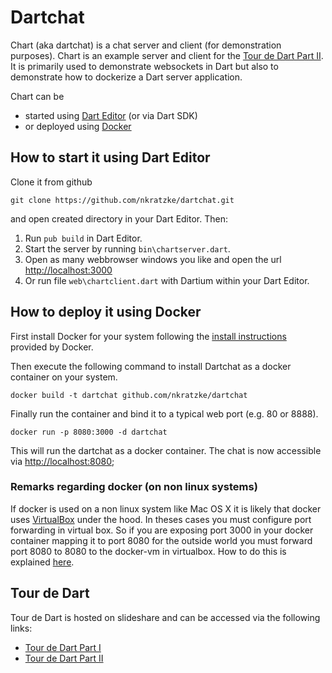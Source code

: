 # Dartchat

Chart (aka dartchat) is a chat server and client (for demonstration purposes). 
Chart is an example server and client for the [Tour de Dart Part II][tour-de-dart-II].
It is primarily used to demonstrate websockets in Dart but also
to demonstrate how to dockerize a Dart server application.

Chart can be

- started using [Dart Editor][dart] (or via Dart SDK)
- or deployed using [Docker][docker]

## How to start it using Dart Editor

Clone it from github 

```
git clone https://github.com/nkratzke/dartchat.git
```

and open created directory in your Dart Editor. Then:

1. Run <code>pub build</code> in Dart Editor.
2. Start the server by running <code>bin\chartserver.dart</code>.
3. Open as many webbrowser windows you like and open the url [http://localhost:3000][dart-url]
4. Or run file <code>web\chartclient.dart</code> with Dartium within your Dart Editor.

## How to deploy it using Docker

First install Docker for your system following the [install instructions][docker-install] provided by Docker.

Then execute the following command to install Dartchat as a docker container on your system.

```
docker build -t dartchat github.com/nkratzke/dartchat
```

Finally run the container and bind it to a typical web port (e.g. 80 or 8888).

```
docker run -p 8080:3000 -d dartchat
```

This will run the dartchat as a docker container. The chat is now accessible via
[http://localhost:8080][docker-url];

### Remarks regarding docker (on non linux systems)

If docker is used on a non linux system like Mac OS X it is likely that docker uses [VirtualBox][virtualbox] under the hood. In theses cases you must configure port forwarding in virtual box. So if you are exposing port 3000 in your docker container mapping it to port 8080 for the outside world you must forward port 8080 to 8080 to the docker-vm in virtualbox. How to do this is explained [here][virtualbox-portforward].

## Tour de Dart

Tour de Dart is hosted on slideshare and can be accessed via the following links:

- [Tour de Dart Part I][tour-de-dart-I]
- [Tour de Dart Part II][tour-de-dart-II]

[tour-de-dart-I]: http://www.nkode.io/2014/02/13/dart-part-I.html
[tour-de-dart-II]: http://www.nkode.io/2014/02/28/dart-part-II.html
[dart]: https://www.dartlang.org/
[docker-install]: https://www.docker.io/gettingstarted/
[dart-url]: http://localhost:3000
[docker-url]: http://localhost:8080
[docker]: https://www.docker.io
[virtualbox]: https://www.virtualbox.org/
[virtualbox-portforward]: http://www.virtualbox.org/manual/ch06.html#natforward
